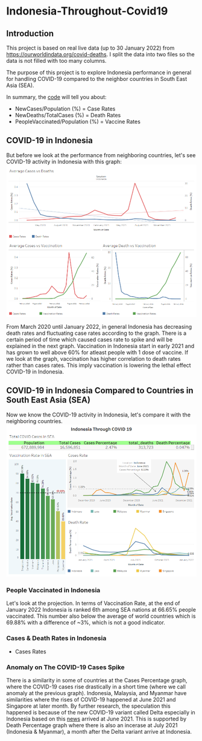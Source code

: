 # Indonesia-Throughout-Covid19

## Introduction
This project is based on real live data (up to 30 January 2022) from https://ourworldindata.org/covid-deaths.
I split the data into two files so the data is not filled with too many columns.

The purpose of this project is to explore Indonesia performance in general for handling COVID-19 compared to the neighbor countries in South East Asia (SEA).

In summary, the [code](https://github.com/salmanzf/Indonesia-Throughout-Covid19/blob/main/Visualization%20COVID%20in%20Indonesia.sql) will tell you about:
- NewCases/Population (%) = Case Rates
- NewDeaths/TotalCases (%) = Death Rates
- PeopleVaccinated/Population (%) = Vaccine Rates

## COVID-19 in Indonesia
But before we look at the performance from neighboring countries, let's see COVID-19 activity in Indonesia with this graph:
![COVID19 Effects](https://github.com/salmanzf/Indonesia-Throughout-Covid19/blob/main/Indonesia%20Covid%20Effects.png)

From March 2020 until January 2022, in general Indonesia has decreasing death rates and fluctuating case rates according to the graph. There is a certain period of time which caused cases rate to spike and will be explained in the next graph. Vaccination in Indonesia start in early 2021 and has grown to well above 60% for atleast people with 1 dose of vaccine. If we look at the graph, vaccination has higher correlation to death rates rather than cases rates. This imply vaccination is lowering the lethal effect COVID-19 in Indonesia.

## COVID-19 in Indonesia Compared to Countries in South East Asia (SEA)
Now we know the COVID-19 activity in Indonesia, let's compare it with the neighboring countries.
![This is an image](https://github.com/salmanzf/Indonesia-Throughout-Covid19/blob/main/Indonesia%20Through%20COVID%2019.png)

### People Vaccinated in Indonesia
Let's look at the projection. In terms of Vaccination Rate, at the end of January 2022 Indonesia is ranked 6th among SEA nations at 66.65% people vaccinated. This number also below the average of world countries which is 69.88% with a difference of ~3%, which is not a good indicator.

### Cases & Death Rates in Indonesia
- Cases Rates

### Anomaly on The COVID-19 Cases Spike
There is a similarity in some of countries at the Cases Percentage graph, where the COVID-19 cases rise drastically in a short time (where we call anomaly at the previous graph). Indonesia, Malaysia, and Myanmar have similarities where the rises of COVID-19 happened at June 2021 and Singapore at later month. By further research, the speculation this happened is because of the new COVID-19 variant called Delta especially in Indonesia based on this [news](https://regional.kompas.com/read/2021/08/15/124633678/dinkes-sebut-covid-19-varian-delta-sudah-ada-di-kalbar-sejak-juni-2021) arrived at June 2021. This is supported by Death Percentage graph where there is also an incerase at July 2021 (Indonesia & Myanmar), a month after the Delta variant arrive at Indonesia.
